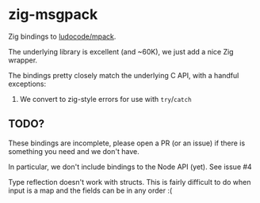 zig-msgpack
============
Zig bindings to [ludocode/mpack](https://github.com/ludocode/mpack).

The underlying library is excellent (and ~60K), we just add a nice Zig wrapper.

The bindings pretty closely match the underlying C API, with a handful exceptions:

1. We convert to zig-style errors for use with `try`/`catch`

## TODO?
These bindings are incomplete, please open a PR (or an issue) if there is something you need and we don't have.

In particular, we don't include bindings to the Node API (yet). See issue #4

Type reflection doesn't work with structs. This is fairly difficult to do when input is a map
and the fields can be in any order :(
